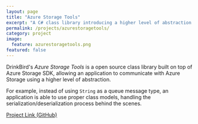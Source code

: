 ```yaml
---
layout: page
title: "Azure Storage Tools"
excerpt: "A C# class library introducing a higher level of abstraction for interfacing with Azure Storage"
permalink: /projects/azurestoragetools/
category: project
image:
  feature: azurestoragetools.png
featured: false
---
```


DrinkBird's *Azure Storage Tools* is a open source class library built on top of Azure Storage SDK, allowing an application to communicate with Azure Storage using a higher level of abstraction. 

For example, instead of using `String` as a queue message type, an application is able to use proper class models, handling the serialization/deserialization process behind the scenes.

[Project Link (GitHub)](https://github.com/drinkbird/DrinkBird.Tools.AzureStorage)